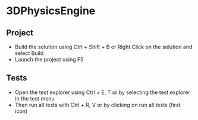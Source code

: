 # 3DPhysicsEngine

## Project

- Build the solution using Ctrl + Shift + B or Right Click on the solution and select Build
- Launch the project using F5

## Tests

- Open the test explorer using Ctrl + E, T or by selecting the test explorer in the test menu
- Then run all tests with Ctrl + R, V or by clicking on run all tests (first icon)
